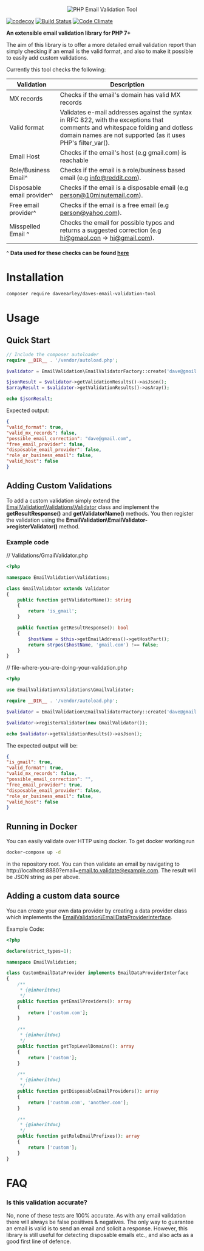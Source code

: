 <p align="center">
<img src='http://i.imgur.com/FEHjqbu.png' alt='PHP Email Validation Tool' />
</p>

[![codecov](https://codecov.io/gh/daveearley/Email-Validation-Tool/branch/master/graph/badge.svg)](https://codecov.io/gh/daveearley/Email-Validation-Tool/) [![Build Status](https://travis-ci.org/daveearley/Email-Validation-Tool.svg?branch=master)](https://travis-ci.org/daveearley/Email-Validation-Tool) [![Code Climate](https://codeclimate.com/github/daveearley/Email-Validation-Tool/badges/gpa.svg)](https://codeclimate.com/github/daveearley/Email-Validation-Tool/)

**An extensible email validation library for PHP 7+**

The aim of this library is to offer a more detailed email validation report than simply checking if an email is the valid format, and also to make it possible to easily add custom validations.

Currently this tool checks the following:


| Validation  | Description |
| ------------- | ------------- |
| MX records  | Checks if the email's domain has valid MX records  |
| Valid format  | Validates e-mail addresses against the syntax in RFC 822, with the exceptions that comments and whitespace folding and dotless domain names are not supported (as it uses PHP's filter_var().  |
| Email Host  | Checks if the email's host (e.g gmail.com) is reachable  |
| Role/Business Email^  | Checks if the email is a role/business based email (e.g info@reddit.com).  |
| Disposable email provider^  | Checks if the email is a disposable email (e.g person@10minutemail.com).  |
| Free email provider^  | Checks if the email is a free email (e.g person@yahoo.com).  |
| Misspelled Email ^ | Checks the email for possible typos and returns a suggested correction (e.g hi@gmaol.con -> hi@gmail.com).  |

^ **Data used for these checks can be found [here](https://github.com/daveearley/Email-Validation-Tool/tree/master/src/data)**

# Installation

```bash
composer require daveearley/daves-email-validation-tool
```

# Usage
## Quick Start

```php
// Include the composer autoloader
require __DIR__ . '/vendor/autoload.php';

$validator = EmailValidation\EmailValidatorFactory::create('dave@gmoil.con');

$jsonResult = $validator->getValidationResults()->asJson();
$arrayResult = $validator->getValidationResults()->asAray();

echo $jsonResult;

```

Expected output:

```json
{
"valid_format": true,
"valid_mx_records": false,
"possible_email_correction": "dave@gmail.com",
"free_email_provider": false,
"disposable_email_provider": false,
"role_or_business_email": false,
"valid_host": false
}
```

## Adding Custom Validations

To add a custom validation simply extend the [EmailValidation\Validations\Validator](https://github.com/daveearley/Email-Validation-Tool/blob/master/src/Validations/Validator.php) class and implement the **getResultResponse()** and **getValidatorName()** methods. You then register the validation using the **EmailValidation\EmailValidator->registerValidator()** method.


### Example code

// Validations/GmailValidator.php
```php
<?php

namespace EmailValidation\Validations;

class GmailValidator extends Validator
{
    public function getValidatorName(): string
    {
        return 'is_gmail';
    }

    public function getResultResponse(): bool
    {
        $hostName = $this->getEmailAddress()->getHostPart();
        return strpos($hostName, 'gmail.com') !== false;
    }
}
```

// file-where-you-are-doing-your-validation.php
```php
<?php

use EmailValidation\Validations\GmailValidator;

require __DIR__ . '/vendor/autoload.php';

$validator = EmailValidation\EmailValidatorFactory::create('dave@gmail.com');

$validator->registerValidator(new GmailValidator());

echo $validator->getValidationResults()->asJson();
```

The expected output will be:

```json
{
"is_gmail": true,
"valid_format": true,
"valid_mx_records": false,
"possible_email_correction": "",
"free_email_provider": true,
"disposable_email_provider": false,
"role_or_business_email": false,
"valid_host": false
}
```

## Running in Docker
You can easily validate over HTTP using docker. To get docker working run 
```bash
docker-compose up -d 
```
in the repository root. You can then validate an email by navigating to http://localhost:8880?email=email.to.validate@example.com. The result will be JSON string as per above.

## Adding a custom data source

You can create your own data provider by creating a data provider class which implements the [EmailValidation\EmailDataProviderInterface](https://github.com/daveearley/Email-Validation-Tool/blob/master/src/EmailDataProviderInterface.php).

Example Code:

```php
<?php

declare(strict_types=1);

namespace EmailValidation;

class CustomEmailDataProvider implements EmailDataProviderInterface
{
    /**
     * {@inheritdoc}
     */
    public function getEmailProviders(): array
    {
        return ['custom.com'];
    }

    /**
     * {@inheritdoc}
     */
    public function getTopLevelDomains(): array
    {
        return ['custom'];
    }

    /**
     * {@inheritdoc}
     */
    public function getDisposableEmailProviders(): array
    {
        return ['custom.com', 'another.com'];
    }

    /**
     * {@inheritdoc}
     */
    public function getRoleEmailPrefixes(): array
    {
        return ['custom'];
    }
}
```

# FAQ

### Is this validation accurate?
No, none of these tests are 100% accurate. As with any email validation there will always be false positives & negatives. The only way to guarantee an email is valid is to send an email and solicit a response. However, this library is still useful for detecting disposable emails etc., and also acts as a good first line of defence.
